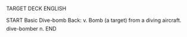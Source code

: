 TARGET DECK
ENGLISH

START
Basic
Dive-bomb
Back: v. Bomb (a target) from a diving aircraft.  dive-bomber n.
END
